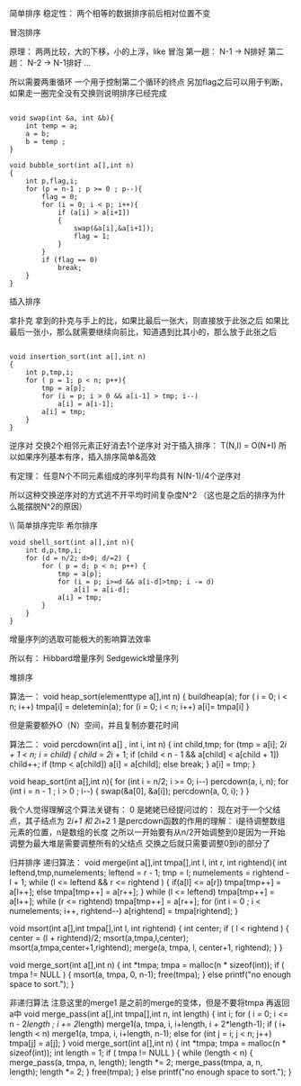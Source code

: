 简单排序
稳定性： 两个相等的数据排序前后相对位置不变

冒泡排序

原理： 两两比较，大的下移，小的上浮，like 冒泡
第一趟： N-1 → N排好
第二趟： N-2 → N-1排好
 ...
 
 
所以需要两重循环
一个用于控制第二个循环的终点
另加flag之后可以用于判断，如果走一圈完全没有交换则说明排序已经完成

```

void swap(int &a, int &b){
	int temp = a;
	a = b;
	b = temp ;
}

void bubble_sort(int a[],int n)
{
	int p,flag,i;
	for (p = n-1 ; p >= 0 ; p--){
		flag = 0;
		for (i = 0; i < p; i++){
			if (a[i] > a[i+1])
			{
				swap(&a[i],&a[i+1]);
				flag = 1;
			}
		}
		if (flag == 0)
			break;
	}
}
```

插入排序

拿扑克
拿到的扑克与手上的比，如果比最后一张大，则直接放于此张之后
如果比最后一张小，那么就需要继续向前比，知道遇到比其小的，那么放于此张之后

```

void insertion_sort(int a[],int n)
{
    int p,tmp,i;
	for ( p = 1; p < n; p++){
		tmp = a[p];
		for (i = p; i > 0 && a[i-1] > tmp; i--)
			a[i] = a[i-1];
		a[i] = tmp;
	}
}

```

逆序对
交换2个相邻元素正好消去1个逆序对
对于插入排序：
T(N,I) = O(N+I)
所以如果序列基本有序，插入排序简单&高效

有定理：
任意N个不同元素组成的序列平均具有 N(N-1)/4个逆序对

所以这种交换逆序对的方式逃不开平均时间复杂度N^2
（这也是之后的排序为什么能摆脱N^2的原因）

\\\ 简单排序完毕
希尔排序

```
void shell_sort(int a[],int n){
    int d,p,tmp,i;
    for (d = n/2; d>0; d/=2) {
        for ( p = d; p < n; p++) {
            tmp = a[p];
            for (i = p; i>=d && a[i-d]>tmp; i -= d)
                a[i] = a[i-d];
            a[i] = tmp;
        }
    }
}

```
增量序列的选取可能极大的影响算法效率

所以有：
Hibbard增量序列
Sedgewick增量序列

堆排序

算法一：
void heap_sort(elementtype a[],int n)
{
	buildheap(a);
	for ( i = 0; i < n; i++)
		tmpa[i] = deletemin(a);
	for (i = 0; i < n; i++)
		a[i]= tmpa[i]
}


但是需要额外O（N）空间，并且复制亦要花时间

算法二：
void percdown(int a[] , int i, int n) {
    int child,tmp;
    for (tmp = a[i]; 2*i + 1 < n; i = child) {
        child = 2*i + 1;
        if (child < n - 1 && a[child] < a[child + 1])
            child++;
        if (tmp < a[child])
            a[i] = a[child];
        else
            break; 
    } 
    a[i] = tmp; 
}

void heap_sort(int a[],int n){
    for (int i = n/2; i >= 0; i--)
        percdown(a, i, n);
    for (int i = n - 1 ; i > 0 ; i--) {
        swap(&a[0], &a[i]);
        percdown(a, 0, i);
    }
}

我个人觉得理解这个算法关键有：
0 是姥姥已经提问过的： 现在对于一个父结点，其子结点为 2*i+1 和  2*i+2
1 是percdown函数的作用的理解： i是待调整数组元素的位置，n是数组的长度
  之所以一开始要有从n/2开始调整到0是因为一开始调整为最大堆是需要调整所有的父结点
  交换之后就只需要调整0到i的部分了

归并排序
递归算法：
void merge(int a[],int tmpa[],int l, int r, int rightend){
    int leftend,tmp,numelements;
    leftend = r - 1;
    tmp = l;
    numelements = rightend - l + 1;
    while (l <= leftend && r <= rightend ) {
        if(a[l] <= a[r]) tmpa[tmp++] = a[l++];
        else             tmpa[tmp++] = a[r++];
    }
    while (l <= leftend)
        tmpa[tmp++] = a[l++];
    while (r <= rightend)
        tmpa[tmp++] = a[r++];
    for (int i = 0 ; i < numelements; i++, rightend--)
        a[rightend] = tmpa[rightend];
}

void msort(int a[],int tmpa[],int l, int rightend)
{
    int center;
    if ( l < rightend ) {
        center = (l + rightend)/2;
        msort(a,tmpa,l,center);
        msort(a,tmpa,center+1,rightend);
        merge(a, tmpa, l, center+1, rightend);
    }
}

void merge_sort(int a[],int n)
{
    int *tmpa;
    tmpa = malloc(n * sizeof(int));
    if ( tmpa != NULL ) {
        msort(a, tmpa, 0, n-1);
        free(tmpa);
    }
    else
        printf("no enough space to sort.");
}


非递归算法
注意这里的merge1 是之前的merge的变体，但是不要将tmpa 再返回a中
void merge_pass(int a[],int tmpa[],int n, int length)
{
    int i;
    for ( i = 0; i <= n - 2*length ; i += 2*length)
        merge1(a, tmpa, i, i+length, i + 2*length-1);
    if ( i+ length < n)
        merge1(a, tmpa, i, i+length, n-1);
    else
        for (int j = i; j < n; j++) tmpa[j] = a[j];
}
void merge_sort(int a[],int n)
{
    int *tmpa;
    tmpa = malloc(n * sizeof(int));
    int length = 1;
    if ( tmpa != NULL ) {
        while (length < n) {
            merge_pass(a, tmpa, n, length);
            length *= 2;
            merge_pass(tmpa, a, n, length);
            length *= 2;
        }
        free(tmpa);
    }
    else
        printf("no enough space to sort.");
}



